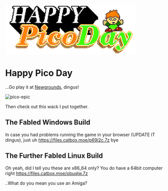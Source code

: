 ![lol](/assets/pico/title.png)

# Happy Pico Day

...Go play it at [Newgrounds](https://www.newgrounds.com/portal/view/791780), dingus!

![pico-epic](https://files.catbox.moe/rbfp1g.png)

Then check out this wack I put together.

## The Fabled Windows Build

In case you had problems running the game in your browser (UPDATE IT dingus), just uh https://files.catbox.moe/p69i2c.7z bye

## The Further Fabled Linux Build

Oh yeah, did I tell you these are x86_64 only? You do have a 64bit computer right https://files.catbox.moe/obuqlw.7z

..What do you mean you use an Amiga?